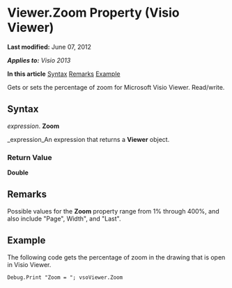 
# Viewer.Zoom Property (Visio Viewer)

 **Last modified:** June 07, 2012

 _**Applies to:** Visio 2013_

 **In this article**
 [Syntax](#sectionSection1)
 [Remarks](#sectionSection2)
 [Example](#sectionSection3)


Gets or sets the percentage of zoom for Microsoft Visio Viewer. Read/write.

## Syntax
<a name="sectionSection1"> </a>

 _expression_. **Zoom**

 _expression_An expression that returns a  **Viewer** object.


### Return Value

 **Double**


## Remarks
<a name="sectionSection2"> </a>

Possible values for the  **Zoom** property range from 1% through 400%, and also include "Page", Width", and "Last".


## Example
<a name="sectionSection3"> </a>

The following code gets the percentage of zoom in the drawing that is open in Visio Viewer.


```
Debug.Print "Zoom = "; vsoViewer.Zoom
```

